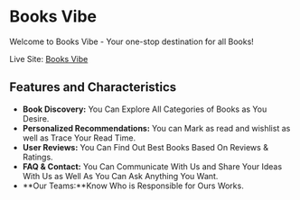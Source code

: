 # Books Vibe

Welcome to Books Vibe - Your one-stop destination for all Books!

Live Site: [Books Vibe](https://book-vibe-b9a8-sazid.netlify.app/listed-books)

## Features and Characteristics

- **Book Discovery:** You Can Explore All Categories of Books as You Desire.
- **Personalized Recommendations:** You can Mark as read and wishlist as well as Trace Your Read Time.
- **User Reviews:** You Can Find Out Best Books Based On Reviews & Ratings.
- **FAQ & Contact:** You Can Communicate With Us and Share Your Ideas With Us as Well As You Can Ask Anything You Want.
- **Our Teams:**Know Who is Responsible for Ours Works.
